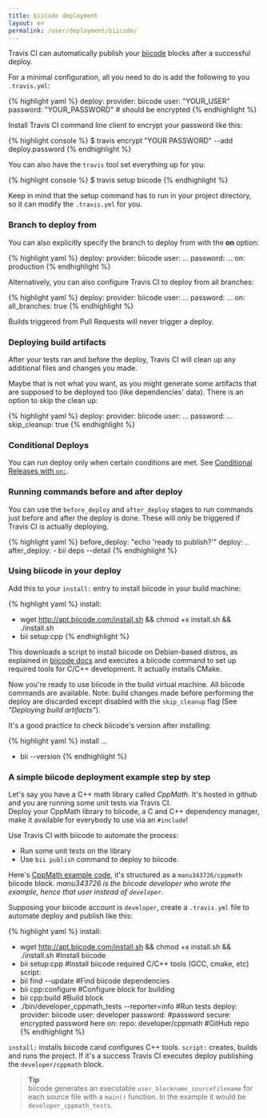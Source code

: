 ```yaml
---
title: biicode deployment
layout: en
permalink: /user/deployment/biicode/
---
```


Travis CI can automatically publish your [biicode](https://www.biicode.com) blocks after a successful deploy.

For a minimal configuration, all you need to do is add the following to you `.travis.yml`:

{% highlight yaml %}
deploy:
  provider: biicode
  user: "YOUR_USER"
  password: "YOUR_PASSWORD" # should be encrypted
{% endhighlight %}

Install Travis CI command line client to encrypt your password like this:

{% highlight console %}
$ travis encrypt "YOUR PASSWORD" --add deploy.password
{% endhighlight %}

You can also have the `travis` tool set everything up for you:

{% highlight console %}
$ travis setup biicode
{% endhighlight %}

Keep in mind that the setup command has to run in your project directory, so it can modify the `.travis.yml` for you.

### Branch to deploy from

You can also explicitly specify the branch to deploy from with the **on** option:

{% highlight yaml %}
deploy:
  provider: biicode
  user: ...
  password: ...
  on: production
{% endhighlight %}

Alternatively, you can also configure Travis CI to deploy from all branches:

{% highlight yaml %}
deploy:
  provider: biicode
  user: ...
  password: ...
  on:
    all_branches: true
{% endhighlight %}

Builds triggered from Pull Requests will never trigger a deploy.

### Deploying build artifacts

After your tests ran and before the deploy, Travis CI will clean up any additional files and changes you made.

Maybe that is not what you want, as you might generate some artifacts that are supposed to be deployed too (like dependencies' data). There is an option to skip the clean up:

{% highlight yaml %}
deploy:
  provider: biicode
  user: ...
  password: ...
  skip_cleanup: true
{% endhighlight %}

### Conditional Deploys

You can run deploy only when certain conditions are met.
See [Conditional Releases with `on:`](/user/deployment#Conditional-Releases-with-on%3A).

### Running commands before and after deploy

You can use the `before_deploy` and `after_deploy` stages to run commands just before and after the deploy is done. These will only be triggered if Travis CI is actually deploying.

{% highlight yaml %}
before_deploy: "echo 'ready to publish?'"
deploy:
  ..
  after_deploy:
    - bii deps --detail
{% endhighlight %}

### Using biicode in your deploy

Add this to your `install:` entry to install biicode in your build machine:

{% highlight yaml %}
install:
  - wget http://apt.biicode.com/install.sh && chmod +x install.sh && ./install.sh
  - bii setup:cpp
{% endhighlight %}

This downloads a script to install biicode on Debian-based distros, as explained in [biicode docs](http://docs.biicode.com/c++/installation.html#alternative-install-debian) and executes a biicode command to set up required tools for C/C++ development. It actually installs CMake.

Now you're ready to use biicode in the build virtual machine. All biicode commands are available. Note: build changes made before performing the deploy are discarded except disabled with the `skip_cleanup` flag (See *"Deploying build artifacts"*).

It's a good practice to check biicode's version after installing:

{% highlight yaml %}
install
  ...
  - bii --version
{% endhighlight %}


### A simple biicode deployment example step by step

Let's say you have a C++ math library called *CppMath*. It's hosted in github and you are running some unit tests via Travis CI.  
Deploy your CppMath library to biicode, a C and C++ dependency manager, make it available for everybody to use via an `#include`!

Use Travis CI with biicode to automate the process: 

  - Run some unit tests on the library
  - Use `bii publish` command to deploy to biicode.

Here's [CppMath example code](https://github.com/Manu343726/CppMath/), it's structured as a `manu343726/cppmath` biicode block. *manu343726 is the biicode developer who wrote the example, hence that user instead of `developer`.*

Supposing your biicode account is `developer`, create a `.travis.yml` file to automate deploy and publish like this:

{% highlight yaml %}
install:
  - wget http://apt.biicode.com/install.sh && chmod +x install.sh && ./install.sh #Install biicode
  - bii setup:cpp #Install biicode required C/C++ tools (GCC, cmake, etc)
script:
  - bii find --update #Find biicode dependencies 
  - bii cpp:configure #Configure block for building
  - bii cpp:build #Build block
  - ./bin/developer_cppmath_tests --reporter=info #Run tests
deploy:
  provider: biicode
  user: developer
  password: #password
    secure: encrypted password here
  on:
    repo: developer/cppmath #GitHub repo
{% endhighlight %}

`install:` installs biicode cand configures C++ tools. `script:` creates, builds and runs the project. If it's a success Travis CI executes deploy publishing the `developer/cppmath` block.

>**Tip**  
>biicode generates an executable `user_blockname_sourcefilename` for each source file with a `main()` function. In the example it would be `developer_cppmath_tests`.
